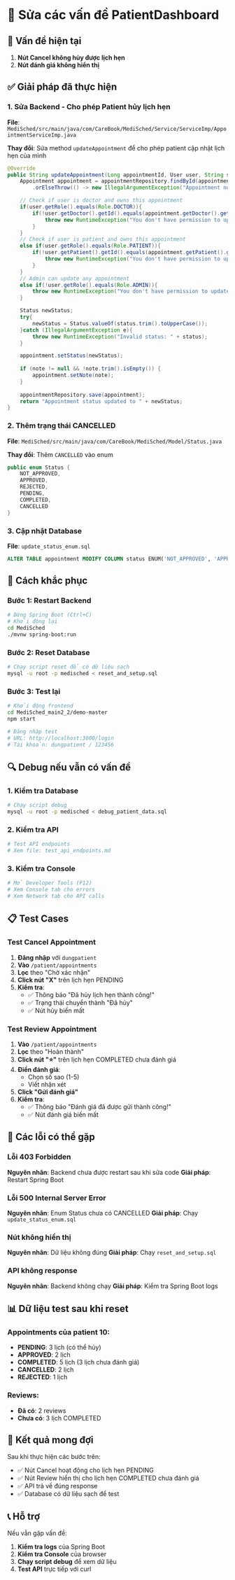 # 🔧 Sửa các vấn đề PatientDashboard

## 🚨 Vấn đề hiện tại
1. **Nút Cancel không hủy được lịch hẹn**
2. **Nút đánh giá không hiển thị**

## ✅ Giải pháp đã thực hiện

### 1. Sửa Backend - Cho phép Patient hủy lịch hẹn
**File**: `MediSched/src/main/java/com/CareBook/MediSched/Service/ServiceImp/AppointmentServiceImp.java`

**Thay đổi**: Sửa method `updateAppointment` để cho phép patient cập nhật lịch hẹn của mình

```java
@Override
public String updateAppointment(Long appointmentId, User user, String status, String note) {
    Appointment appointment = appointmentRepository.findById(appointmentId)
        .orElseThrow(() -> new IllegalArgumentException("Appointment not found"));

    // Check if user is doctor and owns this appointment
    if(user.getRole().equals(Role.DOCTOR)){
        if(!user.getDoctor().getId().equals(appointment.getDoctor().getId())){
            throw new RuntimeException("You don't have permission to update this appointment");
        }
    }
    // Check if user is patient and owns this appointment
    else if(user.getRole().equals(Role.PATIENT)){
        if(!user.getPatient().getId().equals(appointment.getPatient().getId())){
            throw new RuntimeException("You don't have permission to update this appointment");
        }
    }
    // Admin can update any appointment
    else if(!user.getRole().equals(Role.ADMIN)){
        throw new RuntimeException("You don't have permission to update appointments");
    }

    Status newStatus;
    try{
        newStatus = Status.valueOf(status.trim().toUpperCase());
    }catch (IllegalArgumentException e){
        throw new RuntimeException("Invalid status: " + status);
    }

    appointment.setStatus(newStatus);
    
    if (note != null && !note.trim().isEmpty()) {
        appointment.setNote(note);
    }
    
    appointmentRepository.save(appointment);
    return "Appointment status updated to " + newStatus;
}
```

### 2. Thêm trạng thái CANCELLED
**File**: `MediSched/src/main/java/com/CareBook/MediSched/Model/Status.java`

**Thay đổi**: Thêm `CANCELLED` vào enum

```java
public enum Status {
    NOT_APPROVED,
    APPROVED,
    REJECTED,
    PENDING,
    COMPLETED,
    CANCELLED
}
```

### 3. Cập nhật Database
**File**: `update_status_enum.sql`

```sql
ALTER TABLE appointment MODIFY COLUMN status ENUM('NOT_APPROVED', 'APPROVED', 'REJECTED', 'PENDING', 'COMPLETED', 'CANCELLED') DEFAULT NULL;
```

## 🚀 Cách khắc phục

### Bước 1: Restart Backend
```bash
# Dừng Spring Boot (Ctrl+C)
# Khởi động lại
cd MediSched
./mvnw spring-boot:run
```

### Bước 2: Reset Database
```bash
# Chạy script reset để có dữ liệu sạch
mysql -u root -p medisched < reset_and_setup.sql
```

### Bước 3: Test lại
```bash
# Khởi động frontend
cd MediSched_main2_2/demo-master
npm start

# Đăng nhập test
# URL: http://localhost:3000/login
# Tài khoản: dungpatient / 123456
```

## 🔍 Debug nếu vẫn có vấn đề

### 1. Kiểm tra Database
```bash
# Chạy script debug
mysql -u root -p medisched < debug_patient_data.sql
```

### 2. Kiểm tra API
```bash
# Test API endpoints
# Xem file: test_api_endpoints.md
```

### 3. Kiểm tra Console
```bash
# Mở Developer Tools (F12)
# Xem Console tab cho errors
# Xem Network tab cho API calls
```

## 📋 Test Cases

### Test Cancel Appointment
1. **Đăng nhập** với `dungpatient`
2. **Vào** `/patient/appointments`
3. **Lọc** theo "Chờ xác nhận"
4. **Click nút "X"** trên lịch hẹn PENDING
5. **Kiểm tra**:
   - ✅ Thông báo "Đã hủy lịch hẹn thành công!"
   - ✅ Trạng thái chuyển thành "Đã hủy"
   - ✅ Nút hủy biến mất

### Test Review Appointment
1. **Vào** `/patient/appointments`
2. **Lọc** theo "Hoàn thành"
3. **Click nút "⭐"** trên lịch hẹn COMPLETED chưa đánh giá
4. **Điền đánh giá**:
   - Chọn số sao (1-5)
   - Viết nhận xét
5. **Click "Gửi đánh giá"**
6. **Kiểm tra**:
   - ✅ Thông báo "Đánh giá đã được gửi thành công!"
   - ✅ Nút đánh giá biến mất

## 🐛 Các lỗi có thể gặp

### Lỗi 403 Forbidden
**Nguyên nhân**: Backend chưa được restart sau khi sửa code
**Giải pháp**: Restart Spring Boot

### Lỗi 500 Internal Server Error
**Nguyên nhân**: Enum Status chưa có CANCELLED
**Giải pháp**: Chạy `update_status_enum.sql`

### Nút không hiển thị
**Nguyên nhân**: Dữ liệu không đúng
**Giải pháp**: Chạy `reset_and_setup.sql`

### API không response
**Nguyên nhân**: Backend không chạy
**Giải pháp**: Kiểm tra Spring Boot logs

## 📊 Dữ liệu test sau khi reset

### Appointments của patient 10:
- **PENDING**: 3 lịch (có thể hủy)
- **APPROVED**: 2 lịch
- **COMPLETED**: 5 lịch (3 lịch chưa đánh giá)
- **CANCELLED**: 2 lịch
- **REJECTED**: 1 lịch

### Reviews:
- **Đã có**: 2 reviews
- **Chưa có**: 3 lịch COMPLETED

## 🎯 Kết quả mong đợi

Sau khi thực hiện các bước trên:
- ✅ Nút Cancel hoạt động cho lịch hẹn PENDING
- ✅ Nút Review hiển thị cho lịch hẹn COMPLETED chưa đánh giá
- ✅ API trả về đúng response
- ✅ Database có dữ liệu sạch để test

## 📞 Hỗ trợ

Nếu vẫn gặp vấn đề:
1. **Kiểm tra logs** của Spring Boot
2. **Kiểm tra Console** của browser
3. **Chạy script debug** để xem dữ liệu
4. **Test API** trực tiếp với curl 
